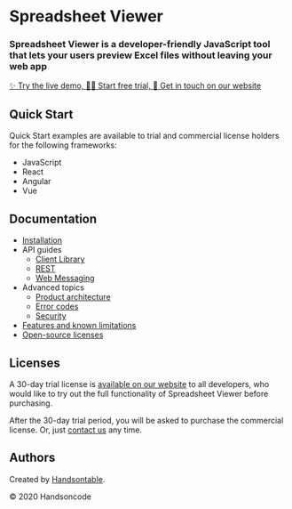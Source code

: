 # Spreadsheet Viewer

### Spreadsheet Viewer is a developer-friendly JavaScript tool that lets your users preview Excel files without leaving your web app

[✨ Try the live demo, 👩‍💻 Start free trial, 👋 Get in touch on our website](https://handsontable.com/spreadsheet-viewer)

## Quick Start

Quick Start examples are available to trial and commercial license holders for the following frameworks:

- JavaScript
- React
- Angular
- Vue

## Documentation

- [Installation](https://github.com/handsontable/spreadsheet-viewer/wiki/Installation)
- API guides
   - [Client Library](https://github.com/handsontable/spreadsheet-viewer/wiki/Guide-and-API%3A-Client-Library)
   - [REST](https://github.com/handsontable/spreadsheet-viewer/wiki/Guide-and-API%3A-REST)
   - [Web Messaging](https://github.com/handsontable/spreadsheet-viewer/wiki/Guide-and-API%3A-Web-Messaging)
- Advanced topics
   - [Product architecture](https://github.com/handsontable/spreadsheet-viewer/wiki/Product-architecture)
   - [Error codes](https://github.com/handsontable/spreadsheet-viewer/wiki/Error-codes)
   - [Security](https://github.com/handsontable/spreadsheet-viewer/wiki/Security)
- [Features and known limitations](https://github.com/handsontable/spreadsheet-viewer/wiki/Features-and-known-limitations)
- [Open-source licenses](https://github.com/handsontable/spreadsheet-viewer/wiki/Open-source-licenses)

## Licenses

A 30-day trial license is [available on our website](https://handsontable.com/spreadsheet-viewer) to all developers, who would like to try out the full functionality of Spreadsheet Viewer before purchasing.

After the 30-day trial period, you will be asked to purchase the commercial license. Or, just [contact us](https://handsontable.com/get-a-quote) any time.

## Authors

Created by [Handsontable](https://handsontable.com).

© 2020 Handsoncode
